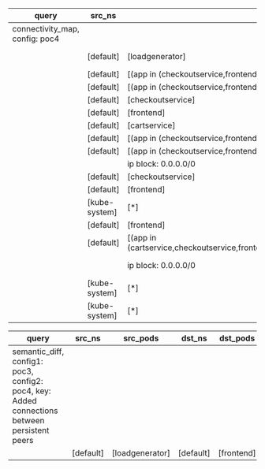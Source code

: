 |query|src_ns|src_pods|dst_ns|dst_pods|connection|
|---|---|---|---|---|---|
|connectivity_map, config: poc4||||||
||[default]|[loadgenerator]|[default]|[frontend]|TCP 23,8080,|
||[default]|[(app in (checkoutservice,frontend,recommendationservice))]|[default]|[productcatalogservice]|TCP 3550,|
||[default]|[(app in (checkoutservice,frontend))]|[default]|[shippingservice]|TCP 50051,|
||[default]|[checkoutservice]|[default]|[paymentservice]|TCP 50051,|
||[default]|[frontend]|[default]|[checkoutservice]|TCP 5050,|
||[default]|[cartservice]|[default]|[redis-cart]|TCP 6379,|
||[default]|[(app in (checkoutservice,frontend))]|[default]|[currencyservice]|TCP 7000,|
||[default]|[(app in (checkoutservice,frontend))]|[default]|[cartservice]|TCP 7070,|
|||ip block: 0.0.0.0/0|[default]|[frontend]|TCP 8080,|
||[default]|[checkoutservice]|[default]|[emailservice]|TCP 8080,|
||[default]|[frontend]|[default]|[recommendationservice]|TCP 8080,|
||[kube-system]|[*]|[default]|[frontend]|TCP 8080,|
||[default]|[frontend]|[default]|[adservice]|TCP 9555,|
||[default]|[(app in (cartservice,checkoutservice,frontend,loadgenerator,recommendationservice))]|[kube-system]|[has(k8s-app)]|UDP 53,|
|||ip block: 0.0.0.0/0|[kube-system]|[*]|All connections|
||[kube-system]|[*]||ip block: 0.0.0.0/0|All connections|
||[kube-system]|[*]|[kube-system]|[*]|All connections|


|query|src_ns|src_pods|dst_ns|dst_pods|connection|
|---|---|---|---|---|---|
|semantic_diff, config1: poc3, config2: poc4, key: Added connections between persistent peers||||||
||[default]|[loadgenerator]|[default]|[frontend]|TCP 23,|

